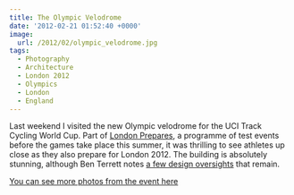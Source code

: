 ```yaml
---
title: The Olympic Velodrome
date: '2012-02-21 01:52:40 +0000'
image:
  url: /2012/02/olympic_velodrome.jpg
tags:
  - Photography
  - Architecture
  - London 2012
  - Olympics
  - London
  - England
---
```

Last weekend I visited the new Olympic velodrome for the UCI Track Cycling World Cup. Part of [London Prepares][1], a programme of test events before the games take place this summer, it was thrilling to see athletes up close as they also prepare for London 2012. The building is absolutely stunning, although Ben Terrett notes [a few design oversights][2] that remain.

[You can see more photos from the event here][3]

[1]: http://web.archive.org/web/20120119180926/http://www.londonpreparesseries.com/
[2]: http://noisydecentgraphics.typepad.com/design/2012/02/the-new-olympic-velodrome.html
[3]: https://www.flickr.com/photos/paulrobertlloyd/sets/72157629410345785/
